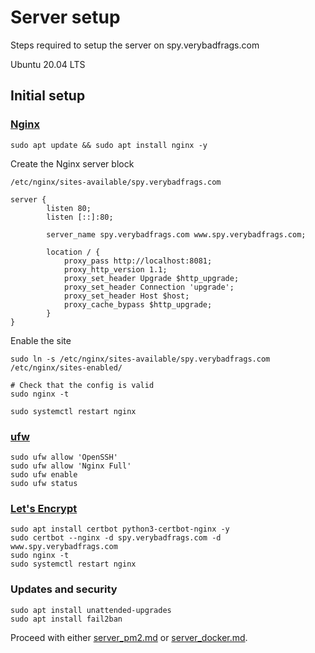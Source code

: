 # Server setup

Steps required to setup the server on spy.verybadfrags.com

Ubuntu 20.04 LTS

## Initial setup

### [Nginx](https://www.nginx.com)

```shell
sudo apt update && sudo apt install nginx -y
```

Create the Nginx server block

`/etc/nginx/sites-available/spy.verybadfrags.com`
```
server {
        listen 80;
        listen [::]:80;

        server_name spy.verybadfrags.com www.spy.verybadfrags.com;

        location / {
            proxy_pass http://localhost:8081;
            proxy_http_version 1.1;
            proxy_set_header Upgrade $http_upgrade;
            proxy_set_header Connection 'upgrade';
            proxy_set_header Host $host;
            proxy_cache_bypass $http_upgrade;
        }
}
```

Enable the site

```shell
sudo ln -s /etc/nginx/sites-available/spy.verybadfrags.com /etc/nginx/sites-enabled/

# Check that the config is valid
sudo nginx -t

sudo systemctl restart nginx
```

### [ufw](https://help.ubuntu.com/community/UFW)

```shell
sudo ufw allow 'OpenSSH'
sudo ufw allow 'Nginx Full'
sudo ufw enable
sudo ufw status
```

### [Let's Encrypt](https://letsencrypt.org)

```shell
sudo apt install certbot python3-certbot-nginx -y
sudo certbot --nginx -d spy.verybadfrags.com -d www.spy.verybadfrags.com
sudo nginx -t
sudo systemctl restart nginx
```

### Updates and security

```shell
sudo apt install unattended-upgrades
sudo apt install fail2ban
```

Proceed with either [server_pm2.md](server_pm2.md) or [server_docker.md](server_docker.md).
